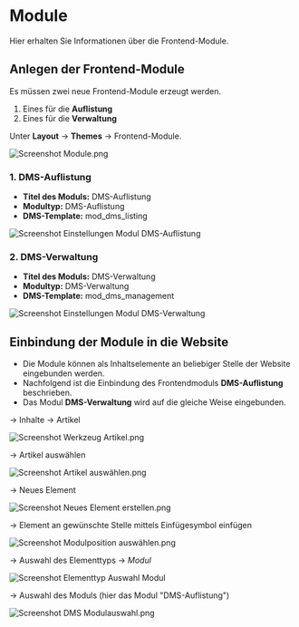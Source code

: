 # Module

Hier erhalten Sie Informationen über die Frontend-Module.

<!-- toc -->


## Anlegen der Frontend-Module

Es müssen zwei neue Frontend-Module erzeugt werden.

1. Eines für die **Auflistung**
2. Eines für die **Verwaltung**

Unter **Layout** → **Themes** → Frontend-Module.


![Screenshot Module.png](screenshot_modules.png)


### 1. DMS-Auflistung
* **Titel des Moduls:** DMS-Auflistung 
* **Modultyp:** DMS-Auflistung
* **DMS-Template:** mod_dms_listing

![Screenshot Einstellungen Modul DMS-Auflistung](screenshot_module_listing.png)

### 2. DMS-Verwaltung
* **Titel des Moduls:** DMS-Verwaltung 
* **Modultyp:** DMS-Verwaltung 
* **DMS-Template:** mod_dms_management

![Screenshot Einstellungen Modul DMS-Verwaltung](screenshot_module_management.png)


## Einbindung der Module in die Website

  * Die Module können als Inhaltselemente an beliebiger Stelle der Website eingebunden werden. 
  * Nachfolgend ist die Einbindung des Frontendmoduls **DMS-Auflistung** beschrieben. 
  * Das Modul **DMS-Verwaltung** wird auf die gleiche Weise eingebunden.

→ Inhalte → Artikel 

![Screenshot Werkzeug Artikel.png](screenshot_select_tool_article.png)

 → Artikel auswählen 
 
 ![Screenshot Artikel auswählen.png](screenshot_select_article.png)


→ Neues Element

![Screenshot Neues Element erstellen.png](screenshot_create_new_elementtyp.png)

→ Element an gewünschte Stelle mittels Einfügesymbol einfügen

![Screenshot Modulposition auswählen.png](screenshot_select_modul_position.png)


→ Auswahl des Elementtyps → *Modul* 


![Screenshot Elementtyp Auswahl Modul](screenshot_select_datatyp_modul.png)


→ Auswahl des Moduls (hier das Modul "DMS-Auflistung")

![Screenshot DMS Modulauswahl.png](screenshot_select_modul.png)

